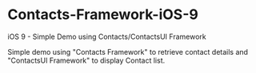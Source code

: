 # Contacts-Framework-iOS-9
iOS 9 - Simple Demo using Contacts/ContactsUI Framework 

Simple demo using "Contacts Framework" to retrieve contact details and "ContactsUI Framework" to display Contact list.
